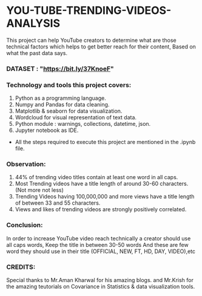 # YOU-TUBE-TRENDING-VIDEOS-ANALYSIS
This project can help YouTube creators to determine what are those technical factors which helps to get better reach for their content, Based on what the past data says.
### DATASET : "https://bit.ly/37KnoeF"
### Technology and tools this project covers:
1. Python as a programming language.
2. Numpy and Pandas for data cleaning.
3. Matplotlib & seaborn for data visualization.
4. Wordcloud for visual representation of text data.
5. Python module : warnings, collections, datetime, json.
6. Jupyter notebook as IDE.
* All the steps required to execute this project are mentioned in the .ipynb file.
### Observation:
1. 44% of trending video titles contain at least one word in all caps.
2. Most Trending videos have a title length of around 30-60 characters.(Not more not less) 
3. Trending Videos having 100,000,000 and more views have a title length of between 33 and 55 characters.
4. Views and likes of trending videos are strongly positively correlated.
### Conclusion:
In order to increase YouTube video reach technically a creator should use all caps words, Keep the title in between 30-50 words And these are few word they should use in their title (OFFICIAL, NEW, FT, HD, DAY, VIDEO),etc
### CREDITS:
Special thanks to Mr.Aman Kharwal for his amazing blogs. and Mr.Krish for the amazing teutorials on Covariance in Statistics & data visualization tools.  
